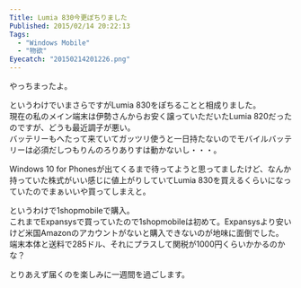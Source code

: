 ```yaml
---
Title: Lumia 830今更ぽちりました
Published: 2015/02/14 20:22:13
Tags:
  - "Windows Mobile"
  - "物欲"
Eyecatch: "20150214201226.png"
---
```


やっちまったよ。  

というわけでいまさらですがLumia 830をぽちることと相成りました。  
現在の私のメイン端末は伊勢さんからお安く譲っていただいたLumia 820だったのですが、どうも最近調子が悪い。  
バッテリーもへたって来ていてガッツリ使うと一日持たないのでモバイルバッテリーは必須だしつもりんのろりありすは動かないし・・・。

Windows 10 for Phonesが出てくるまで待ってようと思ってましたけど、なんか持っていた株式がいい感じに値上がりしていてLumia 830を買えるくらいになっていたのでまぁいいや買ってしまえと。  

というわけで1shopmobileで購入。  
これまでExpansysで買っていたので1shopmobileは初めて。Expansysより安いけど米国Amazonのアカウントがないと購入できないのが地味に面倒でした。  
端末本体と送料で285ドル、それにプラスして関税が1000円くらいかかるのかな？  

とりあえず届くのを楽しみに一週間を過ごします。